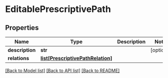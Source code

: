 # EditablePrescriptivePath

## Properties
Name | Type | Description | Notes
------------ | ------------- | ------------- | -------------
**description** | **str** |  | [optional] 
**relations** | [**list[PrescriptivePathRelation]**](PrescriptivePathRelation.md) |  | 

[[Back to Model list]](../README.md#documentation-for-models) [[Back to API list]](../README.md#documentation-for-api-endpoints) [[Back to README]](../README.md)

